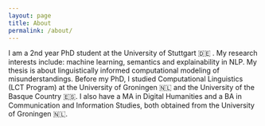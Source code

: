 ```yaml
---
layout: page
title: About
permalink: /about/
---
```


I am a 2nd year PhD student at the University of Stuttgart 🇩🇪 .
My research interests include: machine learning, semantics and explainability 
in NLP. My thesis is about linguistically informed computational modeling of 
misunderstandings. Before my PhD, I studied Computational Linguistics (LCT Program) 
at the University of Groningen 🇳🇱 and the University of the Basque Country 🇪🇸. 
I also have a MA in Digital Humanities and a BA in Communication and Information Studies,
both obtained from the University of Groningen 🇳🇱.
